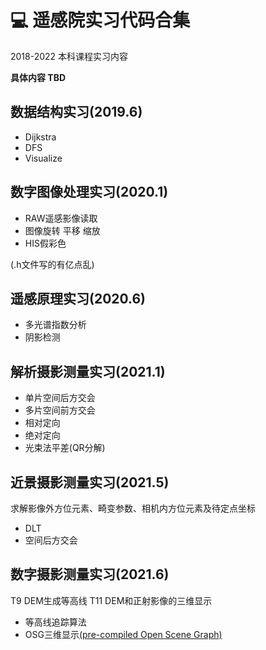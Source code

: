 # 💻 遥感院实习代码合集

2018-2022 本科课程实习内容 

**具体内容 TBD**

## 数据结构实习(2019.6)

* Dijkstra 
* DFS
* Visualize

## 数字图像处理实习(2020.1)

* RAW遥感影像读取
* 图像旋转 平移 缩放
* HIS假彩色

(.h文件写的有亿点乱)

## 遥感原理实习(2020.6)

* 多光谱指数分析
* 阴影检测

## 解析摄影测量实习(2021.1)

* 单片空间后方交会
* 多片空间前方交会
* 相对定向
* 绝对定向
* 光束法平差(QR分解)

## 近景摄影测量实习(2021.5)

求解影像外方位元素、畸变参数、相机内方位元素及待定点坐标

* DLT
* 空间后方交会

## 数字摄影测量实习(2021.6)

T9   DEM生成等高线 
T11  DEM和正射影像的三维显示

* 等高线追踪算法
* OSG三维显示[(pre-compiled Open Scene Graph)](https://objexx.com/OpenSceneGraph.html)
